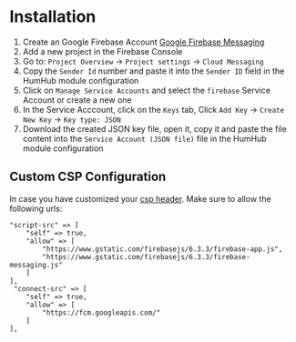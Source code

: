 Installation
============

1. Create an Google Firebase Account [Google Firebase Messaging](https://firebase.google.com/)
2. Add a new project in the Firebase Console
3. Go to: `Project Overview` -> `Project settings` -> `Cloud Messaging`
4. Copy the `Sender Id` number and paste it into the `Sender ID` field in the HumHub module configuration
4. Click on `Manage Service Accounts`  and select the `firebase` Service Account or create a new one
5. In the Service Acccount, click on the `Keys` tab, Click `Add Key` -> `Create New Key` -> `Key type: JSON`
6. Download the created JSON key file, open it, copy it and paste the file content into the `Service Account (JSON file)` file in the HumHub module configuration

## Custom CSP Configuration 

In case you have customized your [csp header](https://docs.humhub.org/docs/admin/security#web-security-configuration).
Make sure to allow the following urls:

```
"script-src" => [
    "self" => true,
    "allow" => [
        "https://www.gstatic.com/firebasejs/6.3.3/firebase-app.js",
        "https://www.gstatic.com/firebasejs/6.3.3/firebase-messaging.js"
    ]
],
 "connect-src" => [
    "self" => true,
    "allow" => [
        "https://fcm.googleapis.com/"
    ]
],
``` 
